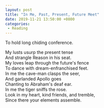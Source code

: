 ```yaml
---
layout: post
title: "In Me, Past, Present, Future Meet"
date: 2019-11-21 13:50:00 +0800
categories: 
 - Reading
---
```


To hold long chiding conference.  
<!-- more -->
My lusts usurp the present tense  
And strangle Reason in his seat.  
My loves leap through the future's fence  
To dance with dream-enfranchised feet.  
In me the cave-man clasps the seer,  
And garlanded Apollo goes  
Chanting to Abraham's deaf ear.  
In me the tiger sniffs the rose.  
Look in my heart, kind friends, and tremble,  
Since there your elements assemble.
